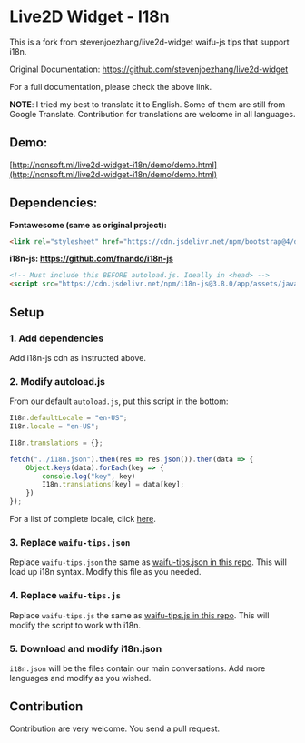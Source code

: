 # Live2D Widget - I18n

This is a fork from stevenjoezhang/live2d-widget waifu-js tips that support i18n.

Original Documentation: https://github.com/stevenjoezhang/live2d-widget

For a full documentation, please check the above link.

**NOTE**: I tried my best to translate it to English. Some of them are still from Google Translate. Contribution for translations are welcome in all languages.

## Demo:
[http://nonsoft.ml/live2d-widget-i18n/demo/demo.html](http://nonsoft.ml/live2d-widget-i18n/demo/demo.html)

## Dependencies:

**Fontawesome (same as original project):**
```html
<link rel="stylesheet" href="https://cdn.jsdelivr.net/npm/bootstrap@4/dist/css/bootstrap.min.css">
```

**i18n-js: https://github.com/fnando/i18n-js**
```html
<!-- Must include this BEFORE autoload.js. Ideally in <head> -->
<script src="https://cdn.jsdelivr.net/npm/i18n-js@3.8.0/app/assets/javascripts/i18n.min.js"></script>
```

## Setup

### 1. Add dependencies

Add i18n-js cdn as instructed above.

### 2. Modify autoload.js

From our default `autoload.js`, put this script in the bottom:

```js
I18n.defaultLocale = "en-US";
I18n.locale = "en-US";

I18n.translations = {};

fetch("../i18n.json").then(res => res.json()).then(data => {
    Object.keys(data).forEach(key => {
        console.log("key", key)
        I18n.translations[key] = data[key];
    })
});
```
For a list of complete locale, click [here](https://github.com/ladjs/i18n-locales).

### 3. Replace `waifu-tips.json`
Replace `waifu-tips.json` the same as [waifu-tips.json in this repo](/waifu-tips.json).
This will load up i18n syntax. Modify this file as you needed.

### 4. Replace `waifu-tips.js` 

Replace `waifu-tips.js` the same as [waifu-tips.js in this repo](/waifu-tips.js).
This will modify the script to work with i18n.

### 5. Download and modify i18n.json
`i18n.json` will be the files contain our main conversations. Add more languages and modify as you wished.


## Contribution
Contribution are very welcome. You send a pull request.
